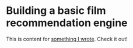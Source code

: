 # Building a basic film recommendation engine

This is content for [something I wrote](https://oddacious.github.io/the-film-recommendation-engine/). Check it out! 

